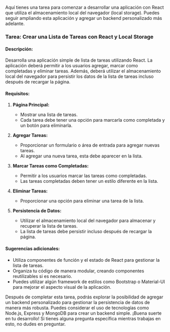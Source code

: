 Aquí tienes una tarea para comenzar a desarrollar una aplicación con React que utiliza el almacenamiento local del navegador (local storage). Puedes seguir ampliando esta aplicación y agregar un backend personalizado más adelante.

### Tarea: Crear una Lista de Tareas con React y Local Storage

#### Descripción:

Desarrolla una aplicación simple de lista de tareas utilizando React. La aplicación deberá permitir a los usuarios agregar, marcar como completadas y eliminar tareas. Además, deberá utilizar el almacenamiento local del navegador para persistir los datos de la lista de tareas incluso después de recargar la página.

#### Requisitos:

1. **Página Principal:**

   - Mostrar una lista de tareas.
   - Cada tarea debe tener una opción para marcarla como completada y un botón para eliminarla.

2. **Agregar Tareas:**

   - Proporcionar un formulario o área de entrada para agregar nuevas tareas.
   - Al agregar una nueva tarea, esta debe aparecer en la lista.

3. **Marcar Tareas como Completadas:**

   - Permitir a los usuarios marcar las tareas como completadas.
   - Las tareas completadas deben tener un estilo diferente en la lista.

4. **Eliminar Tareas:**

   - Proporcionar una opción para eliminar una tarea de la lista.

5. **Persistencia de Datos:**
   - Utilizar el almacenamiento local del navegador para almacenar y recuperar la lista de tareas.
   - La lista de tareas debe persistir incluso después de recargar la página.

#### Sugerencias adicionales:

- Utiliza componentes de función y el estado de React para gestionar la lista de tareas.
- Organiza tu código de manera modular, creando componentes reutilizables si es necesario.
- Puedes utilizar algún framework de estilos como Bootstrap o Material-UI para mejorar el aspecto visual de la aplicación.

Después de completar esta tarea, podrás explorar la posibilidad de agregar un backend personalizado para gestionar la persistencia de datos de manera más robusta. Puedes considerar el uso de tecnologías como Node.js, Express y MongoDB para crear un backend simple. ¡Buena suerte en tu desarrollo! Si tienes alguna pregunta específica mientras trabajas en esto, no dudes en preguntar.
